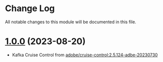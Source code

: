 # Change Log

All notable changes to this module will be documented in this file.

# [1.0.0]() (2023-08-20)

* Kafka Cruise Control from [adobe/cruise-control:2.5.124-adbe-20230730](https://hub.docker.com/layers/adobe/cruise-control/2.5.124-adbe-20230730/images/sha256-9e26d251a70aa48779360f11d548718814d54dc9deee032846b728aa8287865f?context=explore)
